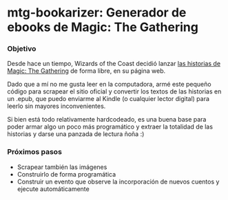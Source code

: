 # mtg-bookarizer: Generador de ebooks de Magic: The Gathering


### Objetivo
Desde hace un tiempo, Wizards of the Coast decidió lanzar [las historias de Magic: The Gathering](https://magic.wizards.com/en/story) de forma libre, en su página web.

Dado que a mí no me gusta leer en la computadora, armé este pequeño código para scrapear el sitio oficial y convertir los textos de las historias en un .epub, que puedo enviarme al Kindle (o cualquier lector digital) para leerlo sin mayores inconvenientes.

Si bien está todo relativamente hardcodeado, es una buena base para poder armar algo un poco más programático y extraer la totalidad de las historias y darse una panzada de lectura ñoña :)

### Próximos pasos
- Scrapear también las imágenes
- Construirlo de forma programática
- Construir un evento que observe la incorporación de nuevos cuentos y ejecute automáticamente
